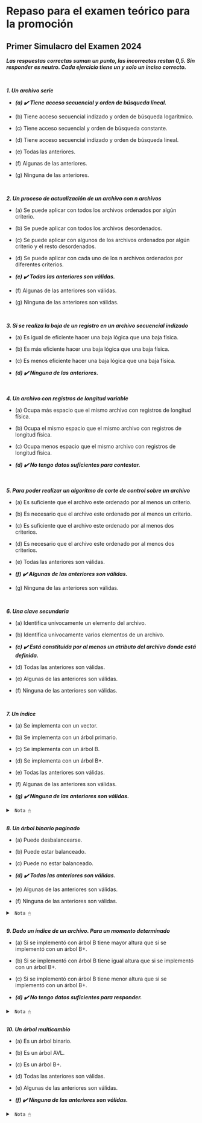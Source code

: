 # Repaso para el examen teórico para la promoción

## Primer Simulacro del Examen 2024

***Las respuestas correctas suman un punto, las incorrectas restan 0,5. Sin responder es neutro. Cada ejercicio tiene un y solo un inciso correcto.***

<br>

***1. Un archivo serie***

* ***(a) ✔️ Tiene acceso secuencial y orden de búsqueda lineal.***

* (b) Tiene acceso secuencial indizado y orden de búsqueda logarítmico.

* (c) Tiene acceso secuencial y orden de búsqueda constante.

* (d) Tiene acceso secuencial indizado y orden de búsqueda lineal.

* (e) Todas las anteriores.

* (f) Algunas de las anteriores.

* (g) Ninguna de las anteriores.

<br>

***2. Un proceso de actualización de un archivo con n archivos***

* (a) Se puede aplicar con todos los archivos ordenados por algún criterio.

* (b) Se puede aplicar con todos los archivos desordenados.

* (c) Se puede aplicar con algunos de los archivos ordenados por algún criterio y el resto desordenados.

* (d) Se puede aplicar con cada uno de los n archivos ordenados por diferentes criterios.

* ***(e) ✔️ Todas las anteriores son válidas.***

* (f) Algunas de las anteriores son válidas.

* (g) Ninguna de las anteriores son válidas.

<br>

***3. Si se realiza la baja de un registro en un archivo secuencial indizado***

* (a) Es igual de eficiente hacer una baja lógica que una baja física.

* (b) Es más eficiente hacer una baja lógica que una baja física.

* (c) Es menos eficiente hacer una baja lógica que una baja física.

* ***(d) ✔️ Ninguna de las anteriores.***

<br>

***4. Un archivo con registros de longitud variable***

* (a) Ocupa más espacio que el mismo archivo con registros de longitud física.

* (b) Ocupa el mismo espacio que el mismo archivo con registros de longitud física.

* (c) Ocupa menos espacio que el mismo archivo con registros de longitud física.

* ***(d) ✔️ No tengo datos suficientes para contestar.***

<br>

***5. Para poder realizar un algoritmo de corte de control sobre un archivo***

* (a) Es suficiente que el archivo este ordenado por al menos un criterio.

* (b) Es necesario que el archivo este ordenado por al menos un criterio.

* (c) Es suficiente que el archivo este ordenado por al menos dos criterios.

* (d) Es necesario que el archivo este ordenado por al menos dos criterios.

* (e) Todas las anteriores son válidas.

* ***(f) ✔️ Algunas de las anteriores son válidas.***

* (g) Ninguna de las anteriores son válidas.

<br>

***6. Una clave secundaria***

* (a) Identifica unívocamente un elemento del archivo.

* (b) Identifica unívocamente varios elementos de un archivo.

* ***(c) ✔️ Está constituida por al menos un atributo del archivo donde está definida.***

* (d) Todas las anteriores son válidas.

* (e) Algunas de las anteriores son válidas.

* (f) Ninguna de las anteriores son válidas.

<br>

***7. Un índice***

* (a) Se implementa con un vector.

* (b) Se implementa con un árbol primario.

* (c) Se implementa con un árbol B.

* (d) Se implementa con un árbol B+.

* (e) Todas las anteriores son válidas.

* (f) Algunas de las anteriores son válidas.

* ***(g) ✔️ Ninguna de las anteriores son válidas.***

<details><summary> <code> Nota 🖱 </code></summary><br>

Pues "se implementa" ≠ "se puede implementar" (es decir, no siempre se implementa, pero puede implementarse). 

</details><br>

***8. Un árbol binario paginado***

* (a) Puede desbalancearse.

* (b) Puede estar balanceado.

* (c) Puede no estar balanceado.

* ***(d) ✔️ Todas las anteriores son válidas.***

* (e) Algunas de las anteriores son válidas.

* (f) Ninguna de las anteriores son válidas.

<details><summary> <code> Nota 🖱 </code></summary><br>

</details><br>

***9. Dado un índice de un archivo. Para un momento determinado***

* (a) Si se implementó con árbol B tiene mayor altura que si se implementó con un árbol B+.

* (b) Si se implementó con árbol B tiene igual altura que si se implementó con un árbol B+.

* (c) Si se implementó con árbol B tiene menor altura que si se implementó con un árbol B+.

* ***(d) ✔️ No tengo datos suficientes para responder.***

<details><summary> <code> Nota 🖱 </code></summary><br>

</details><br>

***10. Un árbol multicambio***

* (a) Es un árbol binario.

* (b) Es un árbol AVL.

* (c) Es un árbol B+.

* (d) Todas las anteriores son válidas.

* (e) Algunas de las anteriores son válidas.

* ***(f) ✔️ Ninguna de las anteriores son válidas.***

<details><summary> <code> Nota 🖱 </code></summary><br>

No es ni un árbol binario ni un árbol AVL y "no necesariamente" es un árbol B+.

</details><br>
